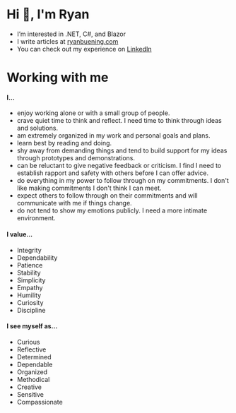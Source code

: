 # Hi 👋, I'm Ryan

- I’m interested in .NET, C#, and Blazor
- I write articles at [ryanbuening.com](https://ryanbuening.com)
- You can check out my experience on [LinkedIn](https://www.linkedin.com/in/ryanbuening)

# Working with me

#### I...

- enjoy working alone or with a small group of people.
- crave quiet time to think and reflect. I need time to think through ideas and solutions.
- am extremely organized in my work and personal goals and plans.
- learn best by reading and doing.
- shy away from demanding things and tend to build support for my ideas through prototypes and demonstrations.
- can be reluctant to give negative feedback or criticism. I find I need to establish rapport and safety with others before I can offer advice.
- do everything in my power to follow through on my commitments. I don't like making commitments I don't think I can meet.
- expect others to follow through on their commitments and will communicate with me if things change.
- do not tend to show my emotions publicly. I need a more intimate environment.

#### I value...

- Integrity
- Dependability
- Patience
- Stability
- Simplicity
- Empathy
- Humility
- Curiosity
- Discipline

#### I see myself as...

- Curious
- Reflective
- Determined
- Dependable
- Organized
- Methodical
- Creative
- Sensitive
- Compassionate
